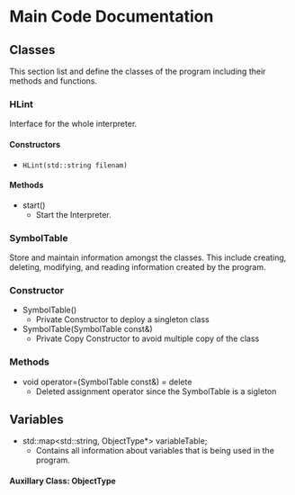 # Main Code Documentation


## Classes

This section list and define the classes of the program including their methods and functions.

### HLint

Interface for the whole interpreter.

#### Constructors

* `HLint(std::string filenam)`

#### Methods

* start()
    * Start the Interpreter.


### SymbolTable

Store and maintain information amongst the classes. This include creating, deleting, modifying, and reading information created by the program.

### Constructor

* SymbolTable()
    * Private Constructor to deploy a singleton class
* SymbolTable(SymbolTable const&)
    * Private Copy Constructor to avoid multiple copy of the class

### Methods

* void operator=(SymbolTable const&) = delete
    * Deleted assignment operator since the SymbolTable is a sigleton

## Variables

* std::map<std::string, ObjectType*> variableTable;
    * Contains all information about variables that is being used in the program.

#### Auxillary Class: ObjectType
